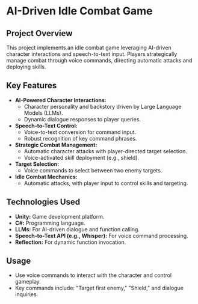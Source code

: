 # AI-Driven Idle Combat Game
## Project Overview

This project implements an idle combat game leveraging AI-driven character interactions and speech-to-text input. Players strategically manage combat through voice commands, directing automatic attacks and deploying skills.

## Key Features

* **AI-Powered Character Interactions:**
    * Character personality and backstory driven by Large Language Models (LLMs).
    * Dynamic dialogue responses to player queries.
* **Speech-to-Text Control:**
    * Voice-to-text conversion for command input.
    * Robust recognition of key command phrases.
* **Strategic Combat Management:**
    * Automatic character attacks with player-directed target selection.
    * Voice-activated skill deployment (e.g., shield).
* **Target Selection:**
    * Voice commands to select between two enemy targets.
* **Idle Combat Mechanics:**
    * Automatic attacks, with player input to control skills and targeting.

## Technologies Used

* **Unity:** Game development platform.
* **C#:** Programming language.
* **LLMs:** For AI-driven dialogue and function calling.
* **Speech-to-Text API (e.g., Whisper):** For voice command processing.
* **Reflection:** For dynamic function invocation.

## Usage

* Use voice commands to interact with the character and control gameplay.
* Key commands include: "Target first enemy," "Shield," and dialogue inquiries.
